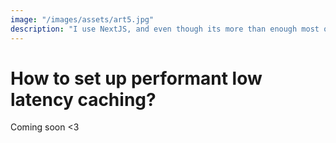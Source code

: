 ```yaml
---
image: "/images/assets/art5.jpg"
description: "I use NextJS, and even though its more than enough most of the time, sometimes NextJS' caching just doesnt cut it. This is a simple approach to a < 5ms cache setup that allows to be easily extended and modified to your needs, without complex logic or abstractions."
---
```


# How to set up performant low latency caching?

Coming soon <3

